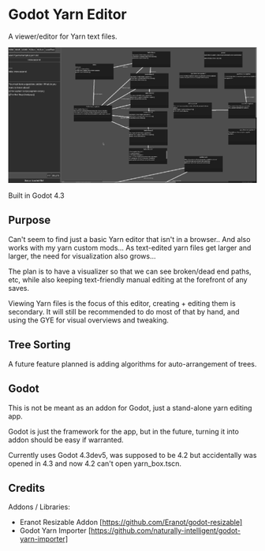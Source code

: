 # Godot Yarn Editor
A viewer/editor for Yarn text files.

<p align="center">
  <img src="media/godot-yarn-editor-screen1.png">
</p>

Built in Godot 4.3

## Purpose

Can't seem to find just a basic Yarn editor that isn't in a browser..
And also works with my yarn custom mods...
As text-edited yarn files get larger and larger, the need for visualization also grows...

The plan is to have a visualizer so that we can see broken/dead end paths, etc,
while also keeping text-friendly manual editing at the forefront of any saves.

Viewing Yarn files is the focus of this editor, creating + editing them is secondary.
It will still be recommended to do most of that by hand, and using the GYE for visual overviews and tweaking.

## Tree Sorting

A future feature planned is adding algorithms for auto-arrangement of trees.

## Godot

This is not be meant as an addon for Godot, just a stand-alone yarn editing app.

Godot is just the framework for the app, but in the future, turning it into addon should be easy if warranted.

Currently uses Godot 4.3dev5, was supposed to be 4.2 but accidentally was opened in 4.3 and now 4.2 can't open yarn_box.tscn.

## Credits

Addons / Libraries:
- Eranot Resizable Addon [https://github.com/Eranot/godot-resizable]
- Godot Yarn Importer [https://github.com/naturally-intelligent/godot-yarn-importer]

